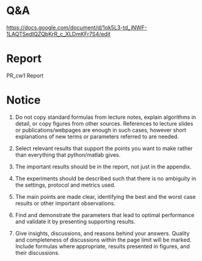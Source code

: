 # Q&A 
https://docs.google.com/document/d/1ok5L3-td_jNWF-1LAQTSedIQZQbKrR_c_XLDmKFr7S4/edit

# Report 
PR_cw1 Report

# Notice
1) Do not copy standard formulas from lecture notes, explain algorithms in detail, or copy figures from other sources. References to lecture slides or publications/webpages are enough in such cases, however short explanations of new terms or parameters referred to are needed. 

2) Select relevant results that support the points you want to make rather than everything that python/matlab gives. 

3) The important results should be in the report, not just in the appendix. 

4) The experiments should be described such that there is no ambiguity in the settings, protocol and metrics used.

5) The main points are made clear, identifying the best and the worst case results or other important observations. 

6) Find and demonstrate the parameters that lead to optimal performance and validate it by presenting supporting results. 

7) Give insights, discussions, and reasons behind your answers. Quality and completeness of discussions within the page limit will be marked. Include formulas where appropriate, results presented in figures, and their discussions. 
